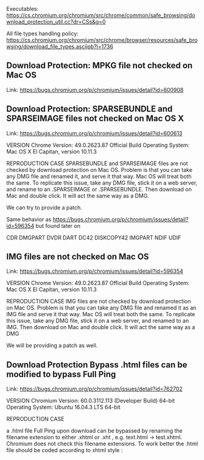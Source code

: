 Executables: https://cs.chromium.org/chromium/src/chrome/common/safe_browsing/download_protection_util.cc?dr=CSs&g=0

All file types handling policy: https://cs.chromium.org/chromium/src/chrome/browser/resources/safe_browsing/download_file_types.asciipb?l=1736

## Download Protection: MPKG file not checked on Mac OS

Link: https://bugs.chromium.org/p/chromium/issues/detail?id=600908

## Download Protection: SPARSEBUNDLE and SPARSEIMAGE files not checked on Mac OS X

Link: https://bugs.chromium.org/p/chromium/issues/detail?id=600613

VERSION
Chrome Version: 49.0.2623.87 Official Build
Operating System: Mac OS X El Capitan, version 10.11.3

REPRODUCTION CASE
SPARSEBUNDLE and SPARSEIMAGE files are not checked by download protection on Mac OS. Problem is that you can take any DMG file and renamed it, and serve it that way. Mac OS will treat both the same. To replicate this issue, take any DMG file, stick it on a web server, and rename to an .SPARSEIMAGE or .SPARSEBUNDLE. Then download on Mac and double click. It will act the same way as a DMG.

We can try to provide a patch.

Same behavior as
https://bugs.chromium.org/p/chromium/issues/detail?id=596354 but found later on

CDR
DMGPART
DVDR
DART
DC42
DISKCOPY42
IMGPART
NDIF
UDIF

## IMG files are not checked on Mac OS

Link: https://bugs.chromium.org/p/chromium/issues/detail?id=596354

VERSION
Chrome Version: 49.0.2623.87 Official Build
Operating System: Mac OS X El Capitan, version 10.11.3

REPRODUCTION CASE
IMG files are not checked by download protection on Mac OS. Problem is that you can take any DMG file and renamed it as an IMG file and serve it that way. Mac OS will treat both the same. To replicate this issue, take any DMG file, stick it on a web server, and renamed to an IMG. Then download on Mac and double click. It will act the same way as a DMG

We will be providing a patch as well.

## Download Protection Bypass .html files can be modified to bypass Full Ping

Link: https://bugs.chromium.org/p/chromium/issues/detail?id=762702

VERSION
Chromium Version: 60.0.3112.113 (Developer Build) 64-bit
Operating System: Ubuntu 16.04.3 LTS 64-bit

REPRODUCTION CASE

a .html file Full Ping upon download can be bypassed by renaming the filename extension to either .xhtml or .xht , e.g. text.html -> test.xhtml.
Chromium does not check this filename extensions.
To work better the .html file should be coded according to xhtml style :
